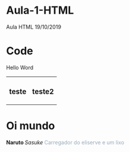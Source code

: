 # Aula-1-HTML
Aula HTML 19/10/2019

# Code

<html>
</body>

  <p> Hello Word </p>
<table> 
		<tr> 
			<td><h3>teste</h3></td> 
			<td><h3>teste2</h3></td> 
		</tr> 	
</table>
    
   <h1> Oi mundo </h1>
   <b> Naruto </b>
   <i> Sasuke </i>
   <font color="#99acbb">Carregador do eliserve e um lixo</font>
   
    
   </body>
</html>

